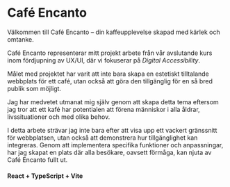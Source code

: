 # Café Encanto

Välkommen till Café Encanto – din kaffeupplevelse skapad med kärlek och omtanke.

Café Encanto representerar mitt projekt arbete från vår avslutande kurs inom fördjupning av UX/UI, där vi fokuserar på _Digital Accessibility_.

Målet med projektet har varit att inte bara skapa en estetiskt tilltalande webbplats för ett café, utan också att göra den tillgänglig för en så bred publik som möjligt.

Jag har medvetet utmanat mig själv genom att skapa detta tema eftersom jag tror att ett kafé har potentialen att förena människor i alla åldrar, livssituationer och med olika behov.

I detta arbete strävar jag inte bara efter att visa upp ett vackert gränssnitt för webbplatsen, utan också att demonstrera hur tillgänglighet kan integreras. Genom att implementera specifika funktioner och anpassningar, har jag skapat en plats där alla besökare, oavsett förmåga, kan njuta av Café Encanto fullt ut.

#### React + TypeScript + Vite
